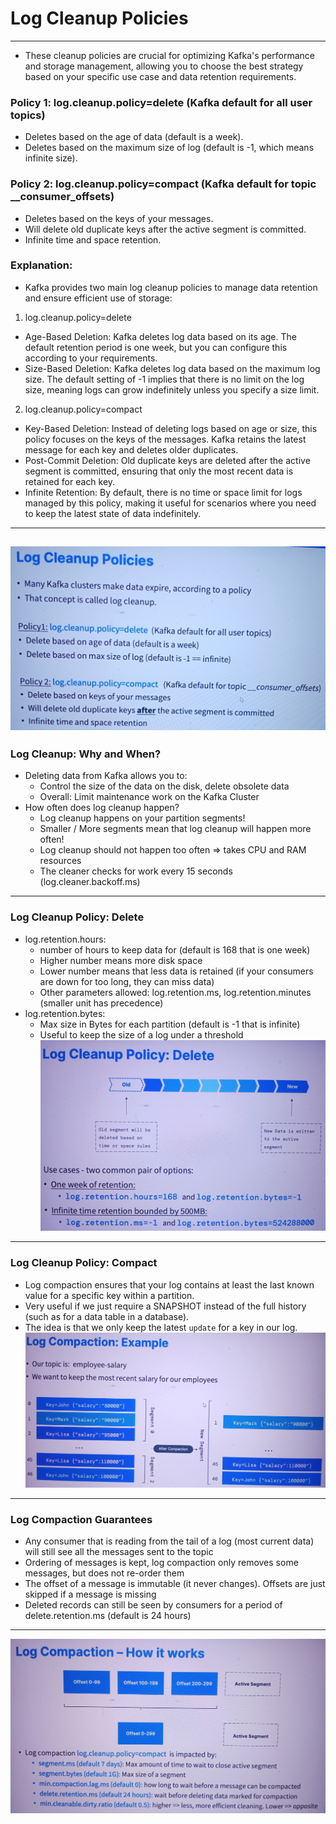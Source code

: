 # Log Cleanup Policies
------
* These cleanup policies are crucial for optimizing Kafka's performance and storage management, allowing you to choose the best strategy based on your specific use case and data retention requirements.

### Policy 1: log.cleanup.policy=delete (Kafka default for all user topics)
* Deletes based on the age of data (default is a week).
* Deletes based on the maximum size of log (default is -1, which means infinite size).

### Policy 2: log.cleanup.policy=compact (Kafka default for topic __consumer_offsets)
* Deletes based on the keys of your messages.
* Will delete old duplicate keys after the active segment is committed.
* Infinite time and space retention.

### Explanation:
* Kafka provides two main log cleanup policies to manage data retention and ensure efficient use of storage:
1. log.cleanup.policy=delete
* Age-Based Deletion: Kafka deletes log data based on its age. The default retention period is one week, but you can configure this according to your requirements.
* Size-Based Deletion: Kafka deletes log data based on the maximum log size. The default setting of -1 implies that there is no limit on the log size, meaning logs can grow indefinitely unless you specify a size limit.

2. log.cleanup.policy=compact
* Key-Based Deletion: Instead of deleting logs based on age or size, this policy focuses on the keys of the messages. Kafka retains the latest message for each key and deletes older duplicates.
* Post-Commit Deletion: Old duplicate keys are deleted after the active segment is committed, ensuring that only the most recent data is retained for each key.
* Infinite Retention: By default, there is no time or space limit for logs managed by this policy, making it useful for scenarios where you need to keep the latest state of data indefinitely.
------
![picture](img/log-cleanup-policies.jpg)
------
### Log Cleanup: Why and When?
* Deleting data from Kafka allows you to:
    * Control the size of the data on the disk, delete obsolete data
    * Overall: Limit maintenance work on the Kafka Cluster
* How often does log cleanup happen?
    * Log cleanup happens on your partition segments!
    * Smaller / More segments mean that log cleanup will happen more often!
    * Log cleanup should not happen too often => takes CPU and RAM resources
    * The cleaner checks for work every 15 seconds (log.cleaner.backoff.ms)
------
### Log Cleanup Policy: Delete
* log.retention.hours:
    * number of hours to keep data for (default is 168 that is one week)
    * Higher number means more disk space
    * Lower number means that less data is retained (if your consumers are down for too long, they can miss data)
    * Other parameters allowed: log.retention.ms, log.retention.minutes (smaller unit has precedence)
* log.retention.bytes:
    * Max size in Bytes for each partition (default is -1 that is infinite)
    * Useful to keep the size of a log under a threshold
![picture](img/log-cleanup-policy-delete.jpg)
------
### Log Cleanup Policy: Compact
* Log compaction ensures that your log contains at least the last known value for a specific key within a partition.
* Very useful if we just require a SNAPSHOT instead of the full history (such as for a data table in a database).
* The idea is that we only keep the latest `update` for a key in our log.
![picture](img/log-compact-example.jpg)
------
### Log Compaction Guarantees
* Any consumer that is reading from the tail of a log (most current data) will still see all the messages sent to the topic
* Ordering of messages is kept, log compaction only removes some messages, but does not re-order them
* The offset of a message is immutable (it never changes). Offsets are just skipped if a message is missing
* Deleted records can still be seen by consumers for a period of delete.retention.ms (default is 24 hours)
------
![picture](img/log-compaction-how-it-works.jpg)